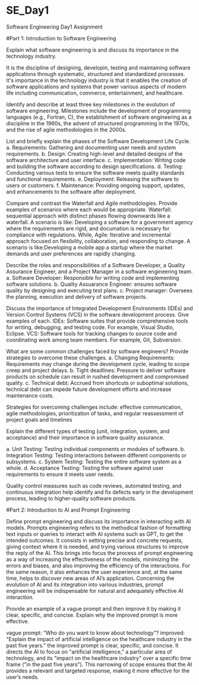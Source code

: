 # SE_Day1
Software Engineering Day1 Assignment


#Part 1: Introduction to Software Engineering

Explain what software engineering is and discuss its importance in the technology industry.

It is the discipline of designing, developin, testing and maintaining software applications through systematic, structured and standardized processes.
It's importance in the technology industry is that it enables the creation of software applications and systems that power various aspects of modern life including communication, commerce, entertainment, and healthcare.


Identify and describe at least three key milestones in the evolution of software engineering.
Milestones include the development of programming languages (e.g., Fortran, C), the establishment of software engineering as a discipline in the 1960s, the advent of structured programming in the 1970s, and the rise of agile methodologies in the 2000s.




List and briefly explain the phases of the Software Development Life Cycle.
a. Requirements: Gathering and documenting user needs and system requirements.
b. Design: Creating high-level and detailed designs of the software architecture and user interface.
c. Implementation: Writing code and building the software according to design specifications.
d. Testing: Conducting various tests to ensure the software meets quality standards and functional requirements.
e. Deployment: Releasing the software to users or customers.
f. Maintenance: Providing ongoing support, updates, and enhancements to the software after deployment.


Compare and contrast the Waterfall and Agile methodologies. Provide examples of scenarios where each would be appropriate.
Waterfall: sequential approach with distinct phases flowing downwards like a waterfall. A scenario is like: Developing a software for a government agency where the requirements are rigid, and documation is necessary for compliance with regulations. While,
Agile: Iterative and incremental approach focused on flexibility, collaboration, and responding to change. A scenario is like:Developing a mobile app a startup where the market demands and user preferences are rapidly changing.


Describe the roles and responsibilities of a Software Developer, a Quality Assurance Engineer, and a Project Manager in a software engineering team.
a. Software Developer: Responsible for writing code and implementing software solutions.
b. Quality Assuarance Engineer: ensures software quality by designing and executing test plans.
c. Project manager: Oversees the planning, execution and delivery of software projects.


Discuss the importance of Integrated Development Environments (IDEs) and Version Control Systems (VCS) in the software development process. Give examples of each.
IDEs: Software suites that provide comprehensive tools for writing, debugging, and testing code. For example, Visual Studio, Eclipse.
VCS: Software tools for tracking changes to source code and coordinating work among team members. For example, Git, Subversion.


What are some common challenges faced by software engineers? Provide strategies to overcome these challenges.
a. Changing Requirements: Requirements may change during the development cycle, leading to scope creep and project delays.
b. Tight deadlines: Pressure to deliver software products on schedule can result in rushed development and compromised quality.
c. Technical debt: Accrued from shortcuts or suboptimal solutions, technical debt can impede future development efforts and increase maintenance costs.

Strategies for overcoming challenges include: effective communication, agile methodologies, prioritization of tasks, and regular reassessment of project goals and timelines


Explain the different types of testing (unit, integration, system, and acceptance) and their importance in software quality assurance.

a.  Unit Testing: Testing individual components or modules of software.
b. Integration Testing: Testing interactions between different components or subsystems.
c. System Testing: Testing the entire software system as a whole.
d. Acceptance Testing: Testing the software against user requirements to ensure it meets user needs.

Quality control measures such as code reviews, automated testing, and continuous integration help identify and fix defects early in the development process, leading to higher-quality software products.

#Part 2: Introduction to AI and Prompt Engineering

Define prompt engineering and discuss its importance in interacting with AI models.
Prompts engineering refers to the methodical fashion of formatting text inputs or queries to interact with AI systems such as GPT, to get the intended outcomes. It consists in setting precise and concrete requests, giving context where it is needed, and trying various structures to improve the reply of the AI. This brings into focus the process of prompt engineering as a way of increasing the effectiveness of the models, minimizing the errors and biases, and also improving the efficiency of the interactions. For the same reason, it also enhances the user experience and, at the same time, helps to discover new areas of AI’s application. Concerning the evolution of AI and its integration into various industries, prompt engineering will be indispensable for natural and adequately effective AI interaction.

Provide an example of a vague prompt and then improve it by making it clear, specific, and concise. Explain why the improved prompt is more effective.

vague prompt: “Who do you want to know about technology”?
improved: "Explain the impact of artificial intelligence on the healthcare industry in the past five years."
the improved prompt is clear, specific, and concise. It directs the AI to focus on "artificial intelligence," a particular area of technology, and its "impact on the healthcare industry" over a specific time frame ("in the past five years"). This narrowing of scope ensures that the AI provides a relevant and targeted response, making it more effective for the user’s needs.

